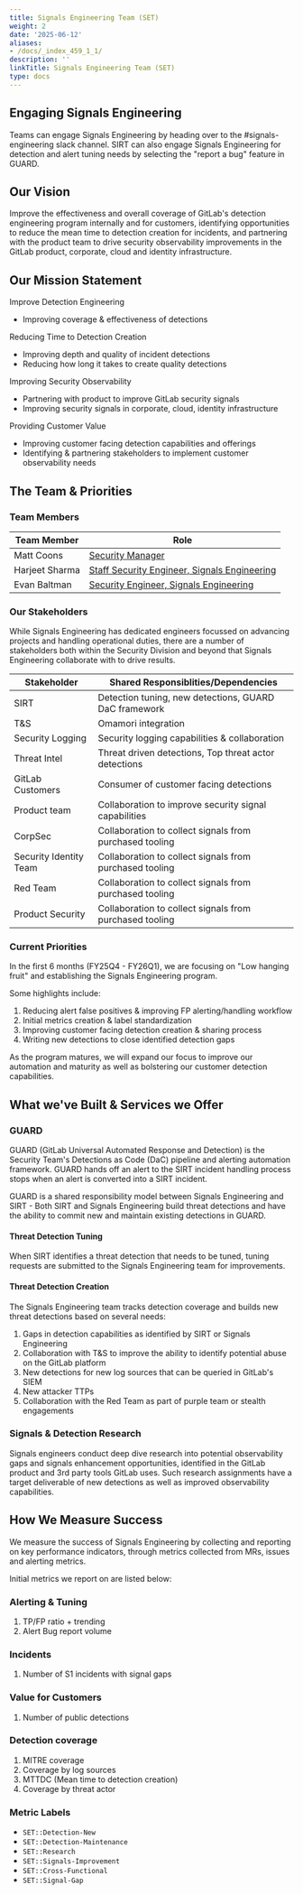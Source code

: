 ```yaml
---
title: Signals Engineering Team (SET)
weight: 2
date: '2025-06-12'
aliases:
- /docs/_index_459_1_1/
description: ''
linkTitle: Signals Engineering Team (SET)
type: docs
---
```


## Engaging Signals Engineering

Teams can engage Signals Engineering by heading over to the #signals-engineering slack channel. SIRT can also engage Signals Engineering for detection and alert tuning needs by selecting the "report a bug" feature in GUARD.

## Our Vision

Improve the effectiveness and overall coverage of GitLab's detection engineering program internally and for customers, identifying opportunities to reduce the mean time to detection creation for incidents, and partnering with the product team to drive security observability improvements in the GitLab product, corporate, cloud and identity infrastructure.

## Our Mission Statement

Improve Detection Engineering

- Improving coverage & effectiveness of detections

Reducing Time to Detection Creation

- Improving depth and quality of incident detections
- Reducing how long it takes to create quality detections

Improving Security Observability

- Partnering with product to improve GitLab security signals
- Improving security signals in corporate, cloud, identity infrastructure

Providing Customer Value

- Improving customer facing detection capabilities and offerings
- Identifying & partnering stakeholders to implement customer observability needs

## The Team & Priorities

### Team Members

| Team Member | Role |
|---|---|
| Matt Coons | [Security Manager](/job-families/security/security-leadership/) |
| Harjeet Sharma | [Staff Security Engineer, Signals Engineering](/job-families/security/security-engineer/#signals-engineering) |
| Evan Baltman | [Security Engineer, Signals Engineering](/job-families/security/security-engineer/#signals-engineering) |

### Our Stakeholders

While Signals Engineering has dedicated engineers focussed on advancing projects and handling operational duties, there are a number of stakeholders both within the Security Division and beyond that Signals Engineering collaborate with to drive results.

| Stakeholder | Shared Responsiblities/Dependencies |
|---|---|
| SIRT | Detection tuning, new detections, GUARD DaC framework |
| T&S | Omamori integration |
| Security Logging | Security logging capabilities & collaboration |
| Threat Intel | Threat driven detections, Top threat actor detections |
| GitLab Customers | Consumer of customer facing detections |
| Product team | Collaboration to improve security signal capabilities |
| CorpSec | Collaboration to collect signals from purchased tooling |
| Security Identity Team | Collaboration to collect signals from purchased tooling |
| Red Team | Collaboration to collect signals from purchased tooling |
| Product Security | Collaboration to collect signals from purchased tooling |

### Current Priorities

In the first 6 months (FY25Q4 - FY26Q1), we are focusing on "Low hanging fruit" and establishing the Signals Engineering program.

Some highlights include:

1. Reducing alert false positives & improving FP alerting/handling workflow
2. Initial metrics creation & label standardization
3. Improving customer facing detection creation & sharing process
4. Writing new detections to close identified detection gaps

As the program matures, we will expand our focus to improve our automation and maturity as well as bolstering our customer detection capabilities.

## What we've Built & Services we Offer

### GUARD

GUARD (GitLab Universal Automated Response and Detection) is the Security Team's Detections as Code (DaC) pipeline and alerting automation framework. GUARD hands off an alert to the SIRT incident handling process stops when an alert is converted into a SIRT incident.

GUARD is a shared responsibility model between Signals Engineering and SIRT - Both SIRT and Signals Engineering build threat detections and have the ability to commit new and maintain existing detections in GUARD.

#### Threat Detection Tuning

When SIRT identifies a threat detection that needs to be tuned, tuning requests are submitted to the Signals Engineering team for improvements.

#### Threat Detection Creation

The Signals Engineering team tracks detection coverage and builds new threat detections based on several needs:

1. Gaps in detection capabilities as identified by SIRT or Signals Engineering
2. Collaboration with T&S to improve the ability to identify potential abuse on the GitLab platform
3. New detections for new log sources that can be queried in GitLab's SIEM
4. New attacker TTPs
5. Collaboration with the Red Team as part of purple team or stealth engagements

### Signals & Detection Research

Signals engineers conduct deep dive research into potential observability gaps and signals enhancement opportunities, identified in the GitLab product and 3rd party tools GitLab uses. Such research assignments have a target deliverable of new detections as well as improved observability capabilities.

## How We Measure Success

We measure the success of Signals Engineering by collecting and reporting on key performance indicators, through metrics collected from MRs, issues and alerting metrics.

Initial metrics we report on are listed below:

### Alerting & Tuning

1. TP/FP ratio + trending
2. Alert Bug report volume

### Incidents

1. Number of S1 incidents with signal gaps

### Value for Customers

1. Number of public detections

### Detection coverage

1. MITRE coverage
2. Coverage by log sources
3. MTTDC (Mean time to detection creation)
4. Coverage by threat actor

### Metric Labels

- `SET::Detection-New`
- `SET::Detection-Maintenance`
- `SET::Research`
- `SET::Signals-Improvement`
- `SET::Cross-Functional`
- `SET::Signal-Gap`
